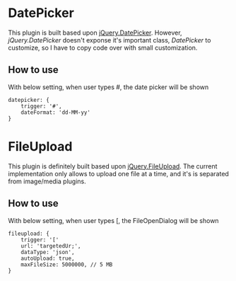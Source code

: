 DatePicker
=========
This plugin is built based upon [jQuery.DatePicker](https://jqueryui.com/datepicker/). However, *jQuery.DatePicker* doesn't exponse it's important class, *DatePicker* to customize, so I have to copy code over with small customization.

How to use
-------------
With below setting, when user types #, the date picker will be shown

    datepicker: {
        trigger: '#',
        dateFormat: 'dd-MM-yy'
    }


FileUpload
=========

This plugin is definitely built based upon [jQuery.FileUpload](https://blueimp.github.io/jQuery-File-Upload/). The current implementation only allows to upload one file at a time, and it's is separated from image/media plugins.

How to use
-------------
With below setting, when user types [, the FileOpenDialog will be shown

    fileupload: {
	    trigger: '['
        url: 'targetedUr;',
        dataType: 'json',
        autoUpload: true,
        maxFileSize: 5000000, // 5 MB
    }
